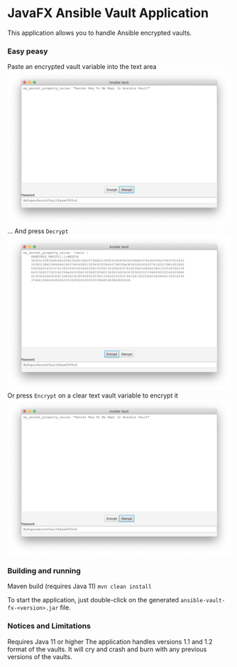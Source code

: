 # JavaFX Ansible Vault Application

This application allows you to handle Ansible encrypted vaults.

### Easy peasy

Paste an encrypted vault variable into the text area   
![encrypted](site/images/decrypted_vault.png)
... And press `Decrypt`   
![decrypted](site/images/encrypted_vault.png)
Or press `Encrypt` on a clear text vault variable to encrypt it   
![encrypted_again](site/images/decrypted_vault.png)

### Building and running

Maven build (requires Java 11) `mvn clean install`

To start the application, just double-click on the generated `ansible-vault-fx-<version>.jar` file.
    
### Notices and Limitations
Requires Java 11 or higher
The application handles versions 1.1 and 1.2 format of the vaults. It will cry and crash and burn with any previous versions of the vaults.
